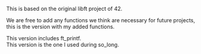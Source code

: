 This is based on the original libft project of 42.  
  
We are free to add any functions we think are necessary for future projects, this is the version with my added functions.  

This version includes ft_printf.  
This version is the one I used during so_long.
